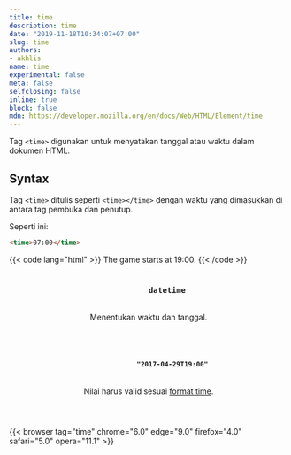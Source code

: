 ```yaml
---
title: time
description: time
date: "2019-11-18T10:34:07+07:00"
slug: time
authors:
- akhlis
name: time
experimental: false
meta: false
selfclosing: false
inline: true
block: false
mdn: https://developer.mozilla.org/en/docs/Web/HTML/Element/time
---
```


Tag `<time>` digunakan untuk menyatakan tanggal atau waktu dalam dokumen HTML.

## Syntax

Tag `<time>` ditulis seperti `<time></time>` dengan waktu yang dimasukkan di antara tag pembuka dan penutup.

Seperti ini:
```html
<time>07:00</time>
```

{{< code lang="html" >}}
The game starts at <time datetime="2017-04-29T19:00">19:00</time>.
{{< /code >}}

<article id="time-datetime" class="attribute">
  <header class="attribute__header">
    <h3 class="attribute__name">
      <code class="tag" data-tooltip="Click to copy" data-clipboard-text="datetime">
        datetime
      </code>
    </h3>
    <div class="attribute__description">
      <p>Menentukan waktu dan tanggal.</p>
    </div>
  </header>
  <div class="attribute__values">
    <article id="time-datetime-2017-04-29t1900" class="value">
      <header class="value__header">
        <h4 class="value__name">
          <code class="tag" data-tooltip="Click to copy datetime=&quot;2017-04-29T19:00&quot;"
            data-clipboard-text="datetime=&quot;2017-04-29T19:00&quot;">
            "2017-04-29T19:00"
          </code>
        </h4>
        <div class="value__description">
          <p>Nilai harus valid sesuai <a
              href="https://www.w3.org/TR/html51/infrastructure.html#dates-and-times">format time</a>.</p>
        </div>
      </header>
      <aside class="value__preview">
        <div class="value__output"><time datetime="2017-04-29T19:00"></time></div>
      </aside>
    </article>
  </div>
</article>

{{< browser tag="time" chrome="6.0" edge="9.0" firefox="4.0" safari="5.0" opera="11.1" >}}